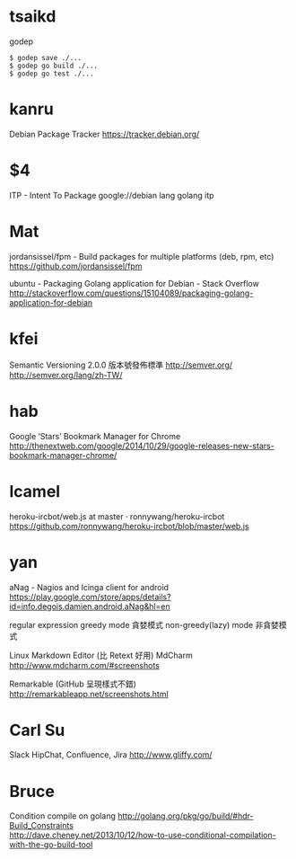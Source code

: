 # tsaikd

godep


    $ godep save ./...
    $ godep go build ./...
    $ godep go test ./...


# kanru

Debian Package Tracker
<https://tracker.debian.org/>  

# $4

ITP - Intent To Package
google://debian lang golang itp

# Mat

jordansissel/fpm - Build packages for multiple platforms (deb, rpm, etc)
<https://github.com/jordansissel/fpm>  

ubuntu - Packaging Golang application for Debian - Stack Overflow
<http://stackoverflow.com/questions/15104089/packaging-golang-application-for-debian>  

# kfei

Semantic Versioning 2.0.0 版本號發佈標準
<http://semver.org/>  
<http://semver.org/lang/zh-TW/>  

# hab

Google ‘Stars’ Bookmark Manager for Chrome
<http://thenextweb.com/google/2014/10/29/google-releases-new-stars-bookmark-manager-chrome/>  

# lcamel

heroku-ircbot/web.js at master · ronnywang/heroku-ircbot
<https://github.com/ronnywang/heroku-ircbot/blob/master/web.js>  

# yan

aNag - Nagios and Icinga client for android
<https://play.google.com/store/apps/details?id=info.degois.damien.android.aNag&hl=en>  

regular expression
greedy mode 貪婪模式
non-greedy(lazy) mode 非貪婪模式

Linux Markdown Editor (比 Retext 好用)
MdCharm
<http://www.mdcharm.com/#screenshots>  

Remarkable (GitHub 呈現樣式不錯)
<http://remarkableapp.net/screenshots.html>  

# Carl Su

Slack
HipChat, Confluence, Jira
<http://www.gliffy.com/>  

# Bruce

Condition compile on golang
<http://golang.org/pkg/go/build/#hdr-Build_Constraints>  
<http://dave.cheney.net/2013/10/12/how-to-use-conditional-compilation-with-the-go-build-tool>  